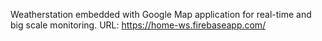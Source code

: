 Weatherstation embedded with Google Map application for real-time and big scale monitoring.
URL: https://home-ws.firebaseapp.com/
